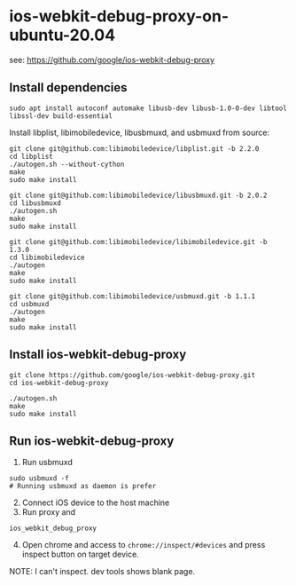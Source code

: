 # ios-webkit-debug-proxy-on-ubuntu-20.04

see: https://github.com/google/ios-webkit-debug-proxy

## Install dependencies

```
sudo apt install autoconf automake libusb-dev libusb-1.0-0-dev libtool libssl-dev build-essential
```

Install libplist, libimobiledevice, libusbmuxd, and usbmuxd from source:

```
git clone git@github.com:libimobiledevice/libplist.git -b 2.2.0
cd libplist
./autogen.sh --without-cython 
make
sudo make install
```

```
git clone git@github.com:libimobiledevice/libusbmuxd.git -b 2.0.2
cd libusbmuxd
./autogen.sh
make
sudo make install
```

```
git clone git@github.com:libimobiledevice/libimobiledevice.git -b 1.3.0
cd libimobiledevice
./autogen
make
sudo make install
```

```
git clone git@github.com:libimobiledevice/usbmuxd.git -b 1.1.1
cd usbmuxd
./autogen
make
sudo make install
```

## Install ios-webkit-debug-proxy

```
git clone https://github.com/google/ios-webkit-debug-proxy.git
cd ios-webkit-debug-proxy

./autogen.sh
make
sudo make install
```

## Run ios-webkit-debug-proxy

1. Run usbmuxd

```
sudo usbmuxd -f
# Running usbmuxd as daemon is prefer
```

2. Connect iOS device to the host machine
3. Run proxy and 
```
ios_webkit_debug_proxy
```

4. Open chrome and access to `chrome://inspect/#devices` and press inspect button on target device.

NOTE: I can't inspect. dev tools shows blank page.
